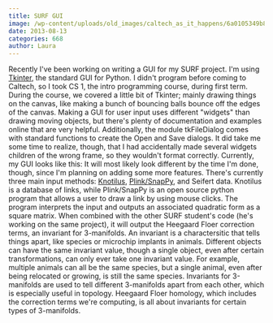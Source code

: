 ```yaml
---
title: SURF GUI
image: /wp-content/uploads/old_images/caltech_as_it_happens/6a0105349b8251970b0192ac5f30a4970d.png
date: 2013-08-13
categories: 668
author: Laura
---
```


Recently I've been working on writing a GUI for my SURF project. I'm using [Tkinter](https://wiki.python.org/moin/TkInter), the standard GUI for Python. I didn't program before coming to Caltech, so I took CS 1, the intro programming course, during first term. During the course, we covered a little bit of Tkinter; mainly drawing things on the canvas, like making a bunch of bouncing balls bounce off the edges of the canvas. Making a GUI for user input uses different "widgets" than drawing moving objects, but there's plenty of documentation and examples online that are very helpful. Additionally, the module tkFileDialog comes with standard functions to create the Open and Save dialogs. It did take me some time to realize, though, that I had accidentally made several widgets children of the wrong frame, so they wouldn't format correctly. 
Currently, my GUI looks like this:
It will most likely look different by the time I'm done, though, since I'm planning on adding some more features. There's currently three main input methods: [Knotilus](https://caltech.typepad.com/caltech_as_it_happens/2013/06/the-knotilus-database.html), [Plink/SnapPy](https://caltech.typepad.com/caltech_as_it_happens/2013/06/knots-programming-and-surf.html), and Seifert data. Knotilus is a database of links, while Plink/SnapPy is an open source python program that allows a user to draw a link by using mouse clicks. The program interprets the input and outputs an associated quadratic form as a square matrix. When combined with the other SURF student's code (he's working on the same project), it will output the Heegaard Floer correction terms, an invariant for 3-manifolds. An invariant is a charactersitic that tells things apart, like species or microchip implants in animals. Different objects can have the same invariant value, though a single object, even after certain transformations, can only ever take one invariant value. For example, multiple animals can all be the same species, but a single animal, even after being relocated or growing, is still the same species. Invariants for 3-manifolds are used to tell different 3-manifolds apart from each other, which is especially useful in topology. Heegaard Floer homology, which includes the correction terms we're computing, is all about invariants for certain types of 3-manifolds.

